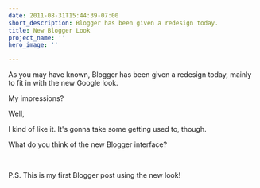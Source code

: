 ```yaml
---
date: 2011-08-31T15:44:39-07:00
short_description: Blogger has been given a redesign today.
title: New Blogger Look
project_name: ''
hero_image: ''

---
```

As you may have known, Blogger has been given a redesign today, mainly to fit in with the new Google look.

My impressions?

Well,

I kind of like it. It's gonna take some getting used to, though.

What do you think of the new Blogger interface?

<br />

P.S. This is my first Blogger post using the new look!